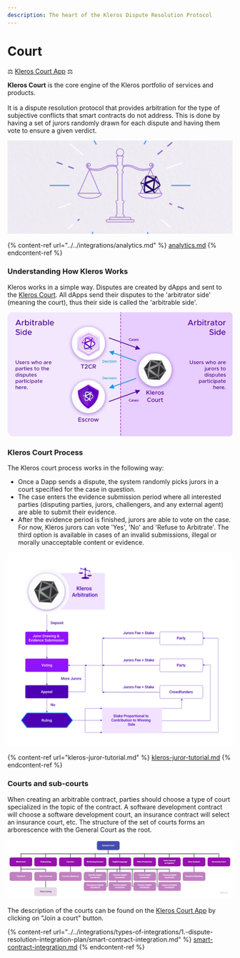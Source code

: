 ```yaml
---
description: The heart of the Kleros Dispute Resolution Protocol
---
```


# Court

⚖️ [Kleros Court App](https://court.kleros.io) ⚖️

**Kleros Court** is the core engine of the Kleros portfolio of services and products.\
\
It is a dispute resolution protocol that provides arbitration for the type of subjective conflicts that smart contracts do not address. This is done by having a set of jurors randomly drawn for each dispute and having them vote to ensure a given verdict.

![](<../../.gitbook/assets/image (17).png>)

{% content-ref url="../../integrations/analytics.md" %}
[analytics.md](../../integrations/analytics.md)
{% endcontent-ref %}

### Understanding How Kleros Works

Kleros works in a simple way. Disputes are created by dApps and sent to the [Kleros Court](http://court.kleros.io). All dApps send their disputes to the 'arbitrator side' (meaning the court), thus their side is called the 'arbitrable side'.

![Arbitrable side and Arbitrator side](../../.gitbook/assets/aa1-2-.jpg)

### Kleros Court Process

The Kleros court process works in the following way:

* Once a Dapp sends a dispute, the system randomly picks jurors in a court specified for the case in question.
* The case enters the evidence submission period where all interested parties (disputing parties, jurors, challengers, and any external agent) are able to submit their evidence.
* After the evidence period is finished, jurors are able to vote on the case. For now, Kleros jurors can vote 'Yes', 'No' and 'Refuse to Arbitrate'. The third option is available in cases of an invalid submissions, illegal or morally unacceptable content or evidence.

![](../../.gitbook/assets/kleros-arbitration.png)

{% content-ref url="kleros-juror-tutorial.md" %}
[kleros-juror-tutorial.md](kleros-juror-tutorial.md)
{% endcontent-ref %}

### Courts and sub-courts

When creating an arbitrable contract, parties should choose a type of court specialized in the topic of the contract. A software development contract will choose a software development court, an insurance contract will select an insurance court, etc. The structure of the set of courts forms an arborescence with the General Court as the root.

![Tree of Kleros Courts](../../.gitbook/assets/kleros-courts-tree-1-.jpg)

The description of the courts can be found on the [Kleros Court App](https://court.kleros.io) by clicking on "Join a court" button.

{% content-ref url="../../integrations/types-of-integrations/1.-dispute-resolution-integration-plan/smart-contract-integration.md" %}
[smart-contract-integration.md](../../integrations/types-of-integrations/1.-dispute-resolution-integration-plan/smart-contract-integration.md)
{% endcontent-ref %}
